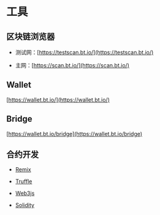 # 工具

## 区块链浏览器

* 测试网：[https://testscan.bt.io/](https://testscan.bt.io/)

* 主网：[https://scan.bt.io/](https://scan.bt.io/)

## Wallet

[https://wallet.bt.io/](https://wallet.bt.io/)

## Bridge

[https://wallet.bt.io/bridge](https://wallet.bt.io/bridge)

## 合约开发

* [Remix](https://remix.ethereum.org/)

* [Truffle](https://www.trufflesuite.com/)

* [Web3js](https://web3js.readthedocs.io/en/v1.2.11/)

* [Solidity](https://docs.soliditylang.org/en/v0.8.9/)
